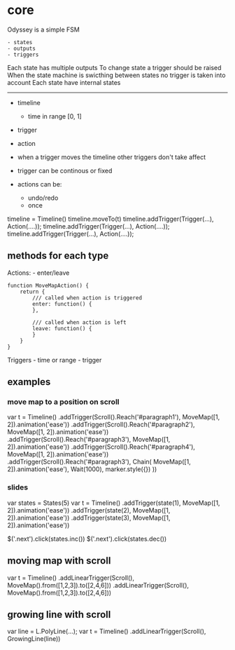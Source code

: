
# core

Odyssey is a simple FSM 

    - states
    - outputs
    - triggers

Each state has multiple outputs
To change state a trigger should be raised
When the state machine is swicthing between states no trigger is taken into account
Each state have internal states

----

- timeline
    - time in range [0, 1]
- trigger
- action

- when a trigger moves the timeline other triggers don't take affect
- trigger can be continous or fixed
- actions can be:
    - undo/redo
    - once

timeline = Timeline()
timeline.moveTo(t)
timeline.addTrigger(Trigger(...), Action(....));
timeline.addTrigger(Trigger(...), Action(....));
timeline.addTrigger(Trigger(...), Action(....));


## methods for each type

Actions:
    - enter/leave

```
function MoveMapAction() {
    return {
        /// called when action is triggered
        enter: function() {
        },

        /// called when action is left
        leave: function() {
        }
    }
}
```

Triggers
    - time or range
    - trigger



## examples

### move map to a position on scroll

var t = Timeline()
    .addTrigger(Scroll().Reach('#paragraph1'), MoveMap([1, 2]).animation('ease'))
    .addTrigger(Scroll().Reach('#paragraph2'), MoveMap([1, 2]).animation('ease'))
    .addTrigger(Scroll().Reach('#paragraph3'), MoveMap([1, 2]).animation('ease'))
    .addTrigger(Scroll().Reach('#paragraph4'), MoveMap([1, 2]).animation('ease'))
    .addTrigger(Scroll().Reach('#paragraph3'), Chain(
        MoveMap([1, 2]).animation('ease'),
        Wait(1000),
        marker.style({})
    ))


### slides
var states = States(5)
var t = Timeline()
    .addTrigger(state(1), MoveMap([1, 2]).animation('ease'))
    .addTrigger(state(2), MoveMap([1, 2]).animation('ease'))
    .addTrigger(state(3), MoveMap([1, 2]).animation('ease'))

$('.next').click(states.inc())
$('.next').click(states.dec())

## moving map with scroll 
var t = Timeline()
    .addLinearTrigger(Scroll(), MoveMap().from([1,2,3]).to([2,4,6]))
    .addLinearTrigger(Scroll(), MoveMap().from([1,2,3]).to([2,4,6]))

## growing line with scroll

var line = L.PolyLine(...);
var t = Timeline()
    .addLinearTrigger(Scroll(), GrowingLine(line))
